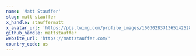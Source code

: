 ```yaml
---
name: 'Matt Stauffer'
slug: matt-stauffer
x_handle: stauffermatt
x_avatar_url: 'https://pbs.twimg.com/profile_images/1603028371365142528/IQcCC9IY_200x200.jpg'
github_handle: mattstauffer
website_url: 'https://mattstauffer.com/'
country_code: us
---
```

